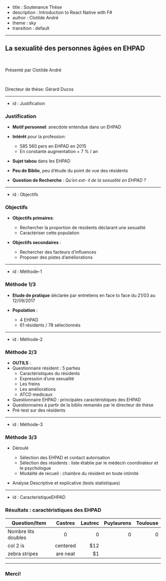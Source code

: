 - title : Soutenance Thèse
- description : Introduction to React Native with F#
- author : Clotilde André
- theme : sky
- transition : default

***

## La sexualité des personnes âgées en EHPAD

<br />

Présenté par Clotilde André

<br />

Directeur de thèse: Gérard Ducos


***
- id : Justification

### Justification

* __Motif personnel__: anecdote entendue dans un EHPAD

* __Intérêt__ pour la profession:
    * 585 560 pers en EHPAD en 2015 
    * En constante augmentation + 7 % / an

* __Sujet tabou__ dans les EHPAD

* __Peu de Biblio__, peu d’étude du point de vue des résidents 

* __Question de Recherche__ : *Qu’en est- il de la sexualité en EHPAD ?*

***
- id : Objectifs

### Objectifs

* __Objectifs primaires__: 
    * Rechercher la proportion de résidents déclarant une sexualité
    * Caractériser cette population

* __Objectifs secondaires__ : 
    * Rechercher des facteurs d’influences
    * Proposer des pistes d’améliorations

***
- id : Méthode-1

### Méthode 1/3

* __Etude de pratique__ déclarée par entretiens en  face to face du 21/03 au 12/09/2017

* __Population__ : 
    * 4 EHPAD
    * 61 résidents / 78 sélectionnés

--- 
- id : Méthode-2

### Méthode 2/3

* __OUTILS__ :  
* Questionnaire résident : 5 parties 
    * Caractéristiques du résidents
    * Expression d’une sexualité
    * Les freins
    * Les améliorations
    * ATCD medicaux
* Questionnaire EHPAD : principales caractéristiques des EHPAD
* Questionnaires à partir de la biblio remaniés par le directeur de thèse 
* Pré-test sur des résidents

---
- id : Méthode-3

### Méthode 3/3


* Déroulé
    * Sélection des EHPAD et contact autorisation
    * Sélection des résidents : liste établie par le médecin coordinateur et le psychologue 
    * Modalité de recueil : chambre du résident en toute intimité 

* Analyse Descriptive et explicative (tests statistiques)

***
- id : CaracteristiqueEHPAD

### Résultats : caractéristiques des EHPAD

| Question/Item                             | Castres           | Lautrec     | Puylaurens | Toulouse
| --------------------                      |:-------------:    | --------:   | --------:  | --------:   
| Nombre lits doubles                       | 0                 | 0           | 0          | 0
| col 2 is                                  | centered          |   $12       |            |
| zebra stripes                             | are neat          |    $1       |            |


*** 

### Merci!